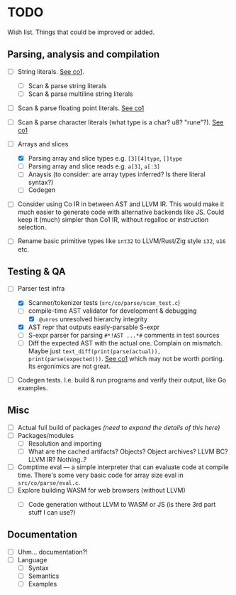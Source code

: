 # TODO

Wish list. Things that could be improved or added.


## Parsing, analysis and compilation

- [ ] String literals.
      [See co1](https://github.com/rsms/co/blob/master/src/scanner.ts#L894).
  - [ ] Scan & parse string literals
  - [ ] Scan & parse multiline string literals
- [ ] Scan & parse floating point literals.
      [See co1](https://github.com/rsms/co/blob/master/src/scanner.ts#L1205)
- [ ] Scan & parse character literals (what type is a char? u8? "rune"?).
      [See co1](https://github.com/rsms/co/blob/master/src/scanner.ts#L823)
- [ ] Arrays and slices
  - [x] Parsing array and slice types e.g. `[3][4]type`, `[]type`
  - [ ] Parsing array and slice reads e.g. `a[3]`, `a[:3]`
  - [ ] Anaysis (to consider: are array types inferred? Is there literal syntax?)
  - [ ] Codegen
- [ ] Consider using Co IR in between AST and LLVM IR.
      This would make it much easier to generate code with alternative backends like JS.
      Could keep it (much) simpler than Co1 IR, without regalloc or instruction selection.
- [ ] Rename basic primitive types like `int32` to LLVM/Rust/Zig style `i32`, `u16` etc.


## Testing & QA

- [ ] Parser test infra
  - [x] Scanner/tokenizer tests (`src/co/parse/scan_test.c`)
  - [ ] compile-time AST validator for development & debugging
    - [x] `@unres` unresolved hierarchy integrity
  - [x] AST repr that outputs easily-parsable S-expr
  - [ ] S-expr parser for parsing `#*!AST ...*#` comments in test sources
  - [ ] Diff the expected AST with the actual one. Complain on mismatch.
        Maybe just `text_diff(print(parse(actual)), print(parse(expected)))`.
        [See co1](https://github.com/rsms/co/blob/master/src/ast/test/ast_test.ts#L274)
        which may not be worth porting. Its ergonimics are not great.
- [ ] Codegen tests.
      I.e. build & run programs and verify their output, like Go examples.


## Misc

- [ ] Actual full build of packages _(need to expand the details of this here)_
- [ ] Packages/modules
  - [ ] Resolution and importing
  - [ ] What are the cached artifacts? Objects? Object archives? LLVM BC? LLVM IR? Nothing..?
- [ ] Comptime eval — a simple interpreter that can evaluate code at compile time.
      There's some very basic code for array size eval in `src/co/parse/eval.c`.
- [ ] Explore building WASM for web browsers (without LLVM)
  - [ ] Code generation without LLVM to WASM or JS (is there 3rd part stuff I can use?)


## Documentation

- [ ] Uhm... documentation?!
- [ ] Language
  - [ ] Syntax
  - [ ] Semantics
  - [ ] Examples
